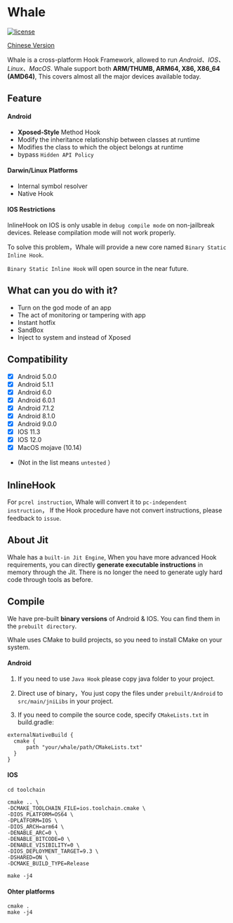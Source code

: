 # Whale

[![license](http://img.shields.io/badge/license-Apache2.0-brightgreen.svg?style=flat)](https://github.com/alibaba/atlas/blob/master/LICENSE)

[Chinese Version](https://github.com/xiaojye/whale/blob/master/README.zh-CN.md)

Whale is a cross-platform Hook Framework, allowed to run *Android、IOS、Linux、MacOS*.
Whale support both **ARM/THUMB, ARM64, X86, X86_64 (AMD64)**, This covers almost all the major devices available today.

## Feature
#### Android
* **Xposed-Style** Method Hook
* Modify the inheritance relationship between classes at runtime
* Modifies the class to which the object belongs at runtime
* bypass `Hidden API Policy`

#### Darwin/Linux Platforms
* Internal symbol resolver
* Native Hook

#### IOS Restrictions
InlineHook on IOS is only usable in `debug compile mode` on non-jailbreak devices.
Release compilation mode will not work properly.

To solve this problem，Whale will provide a new core named `Binary Static Inline Hook`.

`Binary Static Inline Hook` will open source in the near future.


## What can you do with it?
* Turn on the god mode of an app
* The act of monitoring or tampering with app
* Instant hotfix
* SandBox
* Inject to system and instead of Xposed

## Compatibility
- [x] Android 5.0.0
- [x] Android 5.1.1
- [x] Android 6.0
- [x] Android 6.0.1
- [x] Android 7.1.2
- [x] Android 8.1.0
- [x] Android 9.0.0
- [x] IOS 11.3
- [x] IOS 12.0
- [x] MacOS mojave (10.14)
- (Not in the list means `untested` ）

## InlineHook
For `pcrel instruction`, Whale will convert it to `pc-independent instruction`，
If the Hook procedure have not convert instructions, please feedback to ` issue `.

## About Jit
Whale has a `built-in Jit Engine`, When you have more advanced Hook requirements, you can directly **generate executable instructions** in memory through the Jit.
There is no longer the need to generate ugly hard code through tools as before.

## Compile
We have pre-built **binary versions** of Android & IOS. You can find them in the `prebuilt directory`.

Whale uses CMake to build projects, so you need to install CMake on your system.

#### Android
1. If you need to use ` Java Hook ` please copy java folder to your project.

2. Direct use of binary，You just copy the files under `prebuilt/Android` to `src/main/jniLibs` in your project.

3. If you need to compile the source code, specify `CMakeLists.txt` in build.gradle:
```
externalNativeBuild {
  cmake {
      path "your/whale/path/CMakeLists.txt"
  }
}
```

#### IOS
```
cd toolchain

cmake .. \
-DCMAKE_TOOLCHAIN_FILE=ios.toolchain.cmake \
-DIOS_PLATFORM=OS64 \
-DPLATFORM=IOS \
-DIOS_ARCH=arm64 \
-DENABLE_ARC=0 \
-DENABLE_BITCODE=0 \
-DENABLE_VISIBILITY=0 \
-DIOS_DEPLOYMENT_TARGET=9.3 \
-DSHARED=ON \
-DCMAKE_BUILD_TYPE=Release

make -j4
```

#### Ohter platforms
```
cmake .
make -j4
```




[0]: https://github.com/asLody/whale/blob/master/LOGO.png?raw=true
